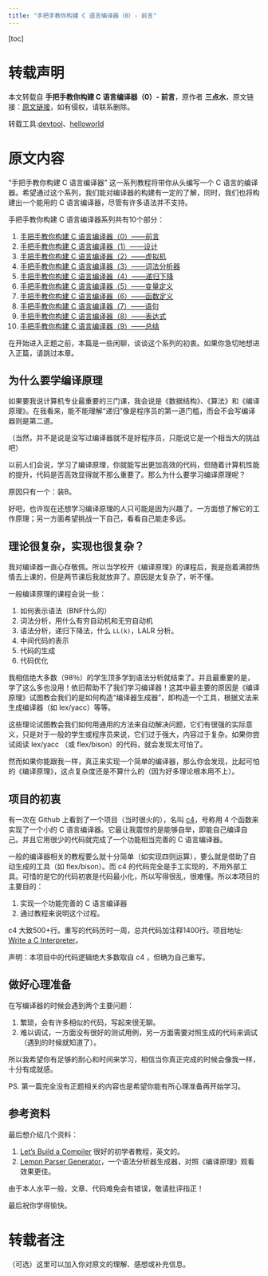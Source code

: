 ```yaml
---
title: "手把手教你构建 C 语言编译器（0）- 前言"
---
```


[toc]

# 转载声明

本文转载自 **手把手教你构建 C 语言编译器（0）- 前言**，原作者 **三点水**，原文链接：[原文链接](https://lotabout.me/2015/write-a-C-interpreter-0/)，如有侵权，请联系删除。

转载工具:[devtool](https://devtool.tech/html-md)、[helloworld](https://www.helloworld.net/html2md)

# 原文内容

“手把手教你构建 C 语言编译器” 这一系列教程将带你从头编写一个 C 语言的编译器。希望通过这个系列，我们能对编译器的构建有一定的了解，同时，我们也将构建出一个能用的 C 语言编译器，尽管有许多语法并不支持。

手把手教你构建 C 语言编译器系列共有10个部分：

1.  [手把手教你构建 C 语言编译器（0）——前言](http://lotabout.me/2015/write-a-C-interpreter-0/)
2.  [手把手教你构建 C 语言编译器（1）——设计](http://lotabout.me/2015/write-a-C-interpreter-1/)
3.  [手把手教你构建 C 语言编译器（2）——虚拟机](http://lotabout.me/2015/write-a-C-interpreter-2/)
4.  [手把手教你构建 C 语言编译器（3）——词法分析器](http://lotabout.me/2015/write-a-C-interpreter-3/)
5.  [手把手教你构建 C 语言编译器（4）——递归下降](http://lotabout.me/2016/write-a-C-interpreter-4/)
6.  [手把手教你构建 C 语言编译器（5）——变量定义](http://lotabout.me/2016/write-a-C-interpreter-5/)
7.  [手把手教你构建 C 语言编译器（6）——函数定义](http://lotabout.me/2016/write-a-C-interpreter-6/)
8.  [手把手教你构建 C 语言编译器（7）——语句](http://lotabout.me/2016/write-a-C-interpreter-7/)
9.  [手把手教你构建 C 语言编译器（8）——表达式](http://lotabout.me/2016/write-a-C-interpreter-8/)
10.  [手把手教你构建 C 语言编译器（9）——总结](http://lotabout.me/2016/write-a-C-interpreter-9/)

在开始进入正题之前，本篇是一些闲聊，谈谈这个系列的初衷。如果你急切地想进入正篇，请跳过本章。

## [](#为什么要学编译原理)为什么要学编译原理

如果要我说计算机专业最重要的三门课，我会说是《数据结构》、《算法》和《编译原理》。在我看来，能不能理解“递归”像是程序员的第一道门槛，而会不会写编译器则是第二道。

（当然，并不是说是没写过编译器就不是好程序员，只能说它是一个相当大的挑战吧）

以前人们会说，学习了编译原理，你就能写出更加高效的代码，但随着计算机性能的提升，代码是否高效显得就不那么重要了。那么为什么要学习编译原理呢？

原因只有一个：装B。

好吧，也许现在还想学习编译原理的人只可能是因为兴趣了。一方面想了解它的工作原理；另一方面希望挑战一下自己，看看自己能走多远。

## [](#理论很复杂-实现也很复杂？)理论很复杂，实现也很复杂？

我对编译器一直心存敬佩。所以当学校开《编译原理》的课程后，我是抱着满腔热情去上课的，但是两节课后我就放弃了。原因是太复杂了，听不懂。

一般编译原理的课程会说一些：

1.  如何表示语法（BNF什么的）
2.  词法分析，用什么有穷自动机和无穷自动机
3.  语法分析，递归下降法，什么 `LL(k)`，LALR 分析。
4.  中间代码的表示
5.  代码的生成
6.  代码优化

我相信绝大多数（98％）的学生顶多学到语法分析就结束了。并且最重要的是，学了这么多也没用！依旧帮助不了我们学习编译器！这其中最主要的原因是《编译原理》试图教会我们的是如何构造“编译器生成器”，即构造一个工具，根据文法来生成编译器（如 lex/yacc）等等。

这些理论试图教会我们如何用通用的方法来自动解决问题，它们有很强的实际意义，只是对于一般的学生或程序员来说，它们过于强大，内容过于复杂。如果你尝试阅读 lex/yacc （或 flex/bison）的代码，就会发现太可怕了。

然而如果你能跟我一样，真正来实现一个简单的编译器，那么你会发现，比起可怕的《编译原理》，这点复杂度还是不算什么的（因为好多理论根本用不上）。

## [](#项目的初衷)项目的初衷

有一次在 Github 上看到了一个项目（当时很火的），名叫 [c4](https://github.com/rswier/c4)，号称用 4 个函数来实现了一个小的 C 语言编译器。它最让我震惊的是能够自举，即能自己编译自己。并且它用很少的代码就完成了一个功能相当完善的 C 语言编译器。

一般的编译器相关的教程要么就十分简单（如实现四则运算），要么就是借助了自动生成的工具（如 flex/bison）。而 c4 的代码完全是手工实现的，不用外部工具。可惜的是它的代码初衷是代码最小化，所以写得很乱，很难懂。所以本项目的主要目的：

1.  实现一个功能完善的 C 语言编译器
2.  通过教程来说明这个过程。

c4 大致500+行。重写的代码历时一周，总共代码加注释1400行。项目地址: [Write a C Interpreter](https://github.com/lotabout/write-a-C-interpreter)。

声明：本项目中的代码逻辑绝大多数取自 c4 ，但确为自己重写。

## [](#做好心理准备)做好心理准备

在写编译器的时候会遇到两个主要问题：

1.  繁琐，会有许多相似的代码，写起来很无聊。
2.  难以调试，一方面没有很好的测试用例，另一方面需要对照生成的代码来调试（遇到的时候就知道了）。

所以我希望你有足够的耐心和时间来学习，相信当你真正完成的时候会像我一样，十分有成就感。

PS. 第一篇完全没有正题相关的内容也是希望你能有所心理准备再开始学习。

## [](#参考资料)参考资料

最后想介绍几个资料：

1.  [Let’s Build a Compiler](http://compilers.iecc.com/crenshaw/) 很好的初学者教程，英文的。
2.  [Lemon Parser Generator](http://www.hwaci.com/sw/lemon/)，一个语法分析器生成器，对照《编译原理》观看效果更佳。

由于本人水平一般，文章、代码难免会有错误，敬请批评指正！

最后祝你学得愉快。


# 转载者注

（可选）这里可以加入你对原文的理解、感想或补充信息。
